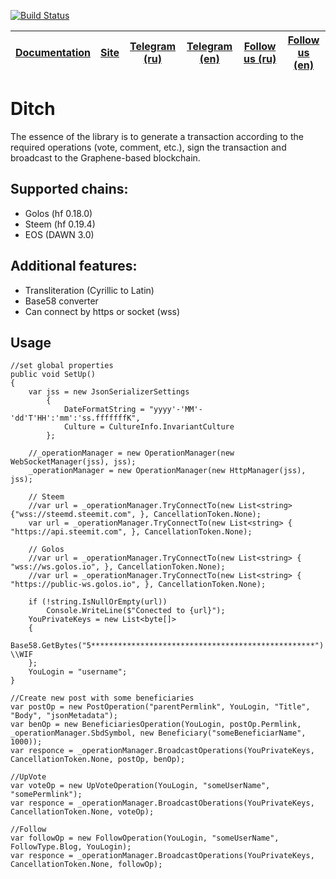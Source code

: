 [![Build Status](https://travis-ci.org/Chainers/Ditch.svg?branch=master)](https://travis-ci.org/Chainers/Ditch)

[Documentation](https://chainers.github.io/Ditch/)|[Site](https://ditch.surge.sh)|[Telegram (ru)](https://t.me/steepshot_ru)|[Telegram (en)](https://t.me/steepshot_en)|[Follow us (ru)](https://golos.io/@steepshot)|[Follow us (en)](https://steemit.com/@steepshot)
---|---|---|---|---|---

# Ditch
The essence of the library is to generate a transaction according to the required operations (vote, comment, etc.), sign the transaction and broadcast to the Graphene-based blockchain. 

## Supported chains:
 * Golos (hf 0.18.0)
 * Steem (hf 0.19.4)
 * EOS (DAWN 3.0)
  
## Additional features:
 * Transliteration (Cyrillic to Latin)
 * Base58 converter
 * Can connect by https or socket (wss)

## Usage
    //set global properties
    public void SetUp()
    {
        var jss = new JsonSerializerSettings
            {
                DateFormatString = "yyyy'-'MM'-'dd'T'HH':'mm':'ss.fffffffK",
                Culture = CultureInfo.InvariantCulture
            };
        
        //_operationManager = new OperationManager(new WebSocketManager(jss), jss);
        _operationManager = new OperationManager(new HttpManager(jss), jss);
        
        // Steem
        //var url = _operationManager.TryConnectTo(new List<string> {"wss://steemd.steemit.com", }, CancellationToken.None);
        var url = _operationManager.TryConnectTo(new List<string> { "https://api.steemit.com", }, CancellationToken.None);
        
        // Golos
        //var url = _operationManager.TryConnectTo(new List<string> { "wss://ws.golos.io", }, CancellationToken.None);
        //var url = _operationManager.TryConnectTo(new List<string> { "https://public-ws.golos.io", }, CancellationToken.None);
        
        if (!string.IsNullOrEmpty(url))
            Console.WriteLine($"Conected to {url}");
        YouPrivateKeys = new List<byte[]>
        {
            Base58.GetBytes("5**************************************************") \\WIF
        };
        YouLogin = "username";
    }
    
    //Create new post with some beneficiaries
    var postOp = new PostOperation("parentPermlink", YouLogin, "Title", "Body", "jsonMetadata");
    var benOp = new BeneficiariesOperation(YouLogin, postOp.Permlink, _operationManager.SbdSymbol, new Beneficiary("someBeneficiarName", 1000));
    var responce = _operationManager.BroadcastOperations(YouPrivateKeys, CancellationToken.None, postOp, benOp);
    
    //UpVote
    var voteOp = new UpVoteOperation(YouLogin, "someUserName", "somePermlink");
    var responce = _operationManager.BroadcastOberations(YouPrivateKeys, CancellationToken.None, voteOp);
    
    //Follow
    var followOp = new FollowOperation(YouLogin, "someUserName", FollowType.Blog, YouLogin);
    var responce = _operationManager.BroadcastOperations(YouPrivateKeys, CancellationToken.None, followOp);
